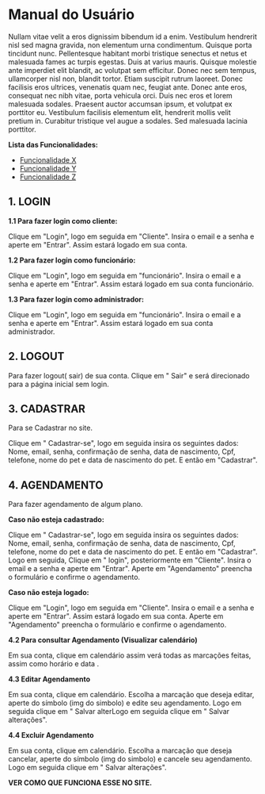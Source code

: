 # Manual do Usuário

Nullam vitae velit a eros dignissim bibendum id a enim. Vestibulum hendrerit nisl sed magna gravida, non elementum urna condimentum. Quisque porta tincidunt nunc. Pellentesque habitant morbi tristique senectus et netus et malesuada fames ac turpis egestas. Duis at varius mauris. Quisque molestie ante imperdiet elit blandit, ac volutpat sem efficitur. Donec nec sem tempus, ullamcorper nisl non, blandit tortor. Etiam suscipit rutrum laoreet. Donec facilisis eros ultrices, venenatis quam nec, feugiat ante. Donec ante eros, consequat nec nibh vitae, porta vehicula orci. Duis nec eros et lorem malesuada sodales. Praesent auctor accumsan ipsum, et volutpat ex porttitor eu. Vestibulum facilisis elementum elit, hendrerit mollis velit pretium in. Curabitur tristique vel augue a sodales. Sed malesuada lacinia porttitor.

**Lista das Funcionalidades:**

 - [Funcionalidade X](#Funcionalidade-X)
 - [Funcionalidade Y](#Funcionalidade-Y)
 - [Funcionalidade Z](#Funcionalidade-Z)



## 1. LOGIN

**1.1 Para fazer login como cliente:** 

 Clique em "Login", logo em seguida em "Cliente". Insira o email e a senha e aperte em "Entrar". Assim estará logado em sua conta. 

**1.2 Para fazer login como funcionário:**

Clique em "Login", logo em seguida em "funcionário". Insira o email e a senha e aperte em "Entrar". Assim estará logado em sua conta funcionário. 

**1.3 Para fazer login como administrador:**

Clique em "Login", logo em seguida em "funcionário". Insira o email e a senha e aperte em "Entrar". Assim estará logado em sua conta administrador. 

## 2. LOGOUT 

Para fazer logout( sair)  de sua conta. 
 Clique em " Sair" e será direcionado para a página inicial sem login. 

## 3. CADASTRAR

Para se Cadastrar no site. 

Clique em " Cadastrar-se", logo em seguida insira os seguintes dados: Nome, email, senha, confirmação de senha, data de nascimento, Cpf, telefone, nome do pet e data de nascimento do pet. E então em "Cadastrar". 


## 4. AGENDAMENTO 

Para fazer agendamento de algum plano. 

**Caso não esteja cadastrado:**

 Clique em " Cadastrar-se", logo em seguida insira os seguintes dados: Nome, email, senha, confirmação de senha, data de nascimento, Cpf, telefone, nome do pet e data de nascimento do pet. E então em "Cadastrar". Logo em seguida, Clique em " login", posteriormente em "Cliente". Insira o email e a senha e aperte em "Entrar". Aperte em "Agendamento" preencha o formulário e confirme o agendamento. 

**Caso não esteja logado:**

Clique em "Login", logo em seguida em "Cliente". Insira o email e a senha e aperte em "Entrar". Assim estará logado em sua conta. Aperte em "Agendamento" preencha o formulário e confirme o agendamento. 


**4.2 Para consultar Agendamento (Visualizar calendário)**

Em sua conta, clique em calendário assim verá todas as marcações feitas, assim como horário e data . 

**4.3 Editar Agendamento** 

Em sua conta, clique em calendário. Escolha a marcação que deseja editar, aperte do símbolo (img do simbolo) e edite seu agendamento. Logo em seguida clique em " Salvar alterLogo em seguida clique em " Salvar alterações". 

**4.4 Excluir Agendamento**

Em sua conta, clique em calendário. Escolha a marcação que deseja cancelar, aperte do símbolo (img do simbolo) e cancele seu agendamento. Logo em seguida clique em " Salvar alterações". 

**VER COMO QUE FUNCIONA ESSE NO SITE.**
